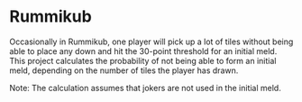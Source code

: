 # Rummikub

Occasionally in Rummikub, one player will pick up a lot of tiles without being able to place any down and hit the 30-point threshold for an initial meld. This project calculates the probability of not being able to form an initial meld, depending on the number of tiles the player has drawn.

Note: The calculation assumes that jokers are not used in the initial meld.
